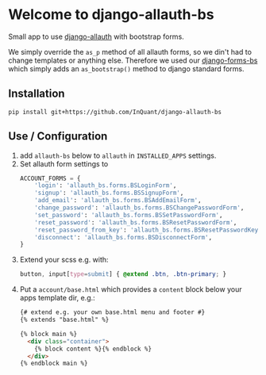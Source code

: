# Welcome to django-allauth-bs

Small app to use [django-allauth](https://github.com/pennersr/django-allauth) with bootstrap forms.

We simply override  the `as_p` method of all allauth forms, so we din't had to change templates or anything else.
Therefore we used our [django-forms-bs](https://github.com/InQuant/django-forms-bs) which simply adds an
`as_bootstrap()` method to django standard forms.

## Installation

`pip install git+https://github.com/InQuant/django-allauth-bs`


## Use / Configuration

1.  add `allauth-bs` below to `allauth` in `INSTALLED_APPS` settings.
1.  Set allauth form settings to
	```python
	ACCOUNT_FORMS = {
	    'login': 'allauth_bs.forms.BSLoginForm',
	    'signup': 'allauth_bs.forms.BSSignupForm',
	    'add_email': 'allauth_bs.forms.BSAddEmailForm',
	    'change_password': 'allauth_bs.forms.BSChangePasswordForm',
	    'set_password': 'allauth_bs.forms.BSSetPasswordForm',
	    'reset_password': 'allauth_bs.forms.BSResetPasswordForm',
	    'reset_password_from_key': 'allauth_bs.forms.BSResetPasswordKeyForm',
	    'disconnect': 'allauth_bs.forms.BSDisconnectForm',
	}
	```
1.  Extend your scss e.g. with:
	```scss
	button, input[type=submit] { @extend .btn, .btn-primary; }
	```
1.  Put a `account/base.html` which provides a `content` block below your apps template dir, e.g.:
	```html
	{# extend e.g. your own base.html menu and footer #}
	{% extends "base.html" %}

	{% block main %}
	  <div class="container">
		{% block content %}{% endblock %}
	  </div>
	{% endblock main %}
	```

